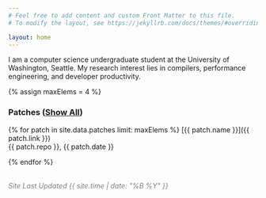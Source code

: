```yaml
---
# Feel free to add content and custom Front Matter to this file.
# To modify the layout, see https://jekyllrb.com/docs/themes/#overriding-theme-defaults

layout: home
---
```


I am a computer science undergraduate student at the University of Washington, Seattle.  My research interest lies in compilers, performance engineering, and developer productivity.

{% assign maxElems = 4 %}

### Patches ([Show All](/patches))

{% for patch in site.data.patches limit: maxElems %}
[{{ patch.name }}]({{ patch.link }})<br>
{{ patch.repo }}, {{ patch.date }}

{% endfor %}

<br>
<em style="color: #828282;">Site Last Updated {{ site.time | date: "%B %Y" }}</em>
